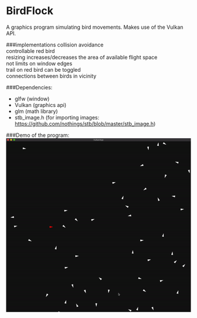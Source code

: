 # BirdFlock
A graphics program simulating bird movements. Makes use of the Vulkan API.

###implementations
collision avoidance\
controllable red bird\
resizing increases/decreases the area of available flight space\
not limits on window edges\
trail on red bird can be toggled\
connections between birds in vicinity

###Dependencies:
- glfw (window)
- Vulkan (graphics api)
- glm (math library)
- stb_image.h (for importing images: https://github.com/nothings/stb/blob/master/stb_image.h)

###Demo of the program:
![birdFlock.gif](birdFlock.gif)

